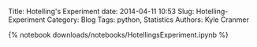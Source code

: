 Title: Hotelling's Experiment
date: 2014-04-11 10:53
Slug: Hotelling-Experiment
Category: Blog
Tags:  python, Statistics
Authors: Kyle Cranmer

{% notebook downloads/notebooks/HotellingsExperiment.ipynb %}
